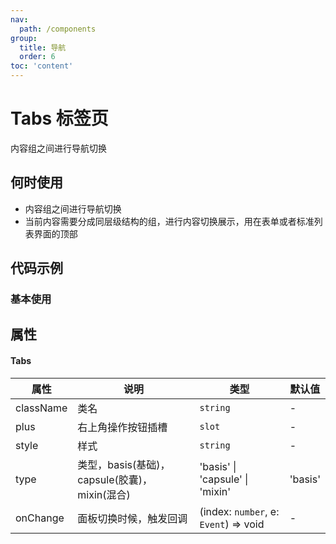 ```yaml
---
nav:
  path: /components
group:
  title: 导航
  order: 6
toc: 'content'
---
```

# Tabs 标签页
内容组之间进行导航切换
## 何时使用
- 内容组之间进行导航切换
- 当前内容需要分成同层级结构的组，进行内容切换展示，用在表单或者标准列表界面的顶部


## 代码示例
### 基本使用
<code src='../../demo/pages/Tabs'></code>

## 属性

#### Tabs
| 属性 | 说明 | 类型 | 默认值 |
| -----|-----|-----|-----|
| className | 类名| `string` | - |
| plus | 右上角操作按钮插槽 | `slot` | - |
| style | 样式| `string` | - |
| type | 类型，basis(基础)，capsule(胶囊)，mixin(混合) | 'basis' \| 'capsule' \| 'mixin' | 'basis' | 
| onChange | 面板切换时候，触发回调 | (index: `number`, e: `Event`) => void| - |
